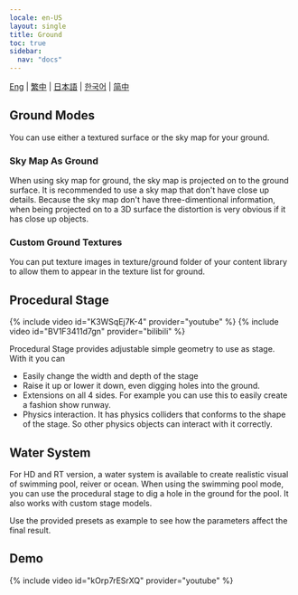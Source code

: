 ```yaml
---
locale: en-US
layout: single
title: Ground
toc: true
sidebar:
  nav: "docs"
---
```

[Eng](/dancexr/features/ground) | [繁中](/tw/dancexr/features/ground) | [日本語](/jp/dancexr/features/ground) | [한국어](/kr/dancexr/features/ground) | [简中](/zh/dancexr/features/ground)


## Ground Modes
You can use either a textured surface or the sky map for your ground. 

### Sky Map As Ground
When using sky map for ground, the sky map is projected on to the ground surface. It is recommended to use a sky map that don't have close up details. Because the sky map don't have three-dimentional information, when being projected on to a 3D surface the distortion is very obvious if it has close up objects. 

### Custom Ground Textures
You can put texture images in texture/ground folder of your content library to allow them to appear in the texture list for ground.

## Procedural Stage
{% include video id="K3WSqEj7K-4" provider="youtube" %}
{% include video id="BV1F3411d7gn" provider="bilibili" %}

Procedural Stage provides adjustable simple geometry to use as stage. With it you can
* Easily change the width and depth of the stage
* Raise it up or lower it down, even digging holes into the ground.
* Extensions on all 4 sides. For example you can use this to easily create a fashion show runway.
* Physics interaction. It has physics colliders that conforms to the shape of the stage. So other physics objects can interact with it correctly.

## Water System
For HD and RT version, a water system is available to create realistic visual of swimming pool, reiver or ocean. When using the swimming pool mode, you can use the procedural stage to dig a hole in the ground for the pool. It also works with custom stage models.

Use the provided presets as example to see how the parameters affect the final result.

## Demo
{% include video id="kOrp7rESrXQ" provider="youtube" %}
